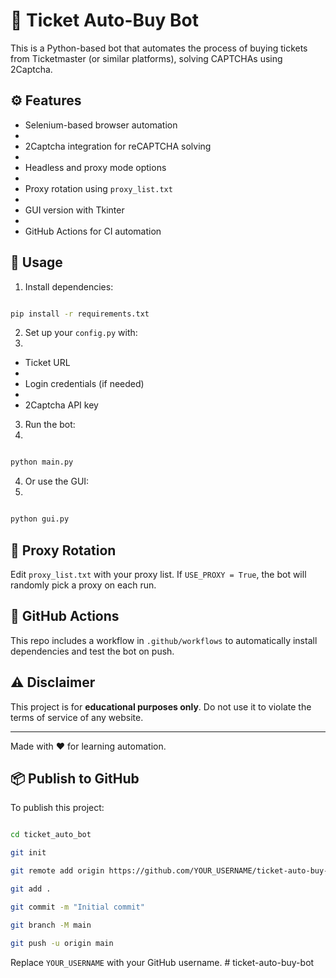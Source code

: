 # 🎫 Ticket Auto-Buy Bot

This is a Python-based bot that automates the process of buying tickets from Ticketmaster (or similar platforms), solving CAPTCHAs using 2Captcha.

## ⚙️ Features

- Selenium-based browser automation
- 
- 2Captcha integration for reCAPTCHA solving
- 
- Headless and proxy mode options
- 
- Proxy rotation using `proxy_list.txt`
- 
- GUI version with Tkinter
- 
- GitHub Actions for CI automation

## 🚀 Usage

1. Install dependencies:
```bash

pip install -r requirements.txt
```

2. Set up your `config.py` with:
3. 
- Ticket URL
- 
- Login credentials (if needed)
- 
- 2Captcha API key

3. Run the bot:
4. 
```bash

python main.py
```

4. Or use the GUI:
5. 
```bash

python gui.py
```

## 🔁 Proxy Rotation

Edit `proxy_list.txt` with your proxy list. If `USE_PROXY = True`, the bot will randomly pick a proxy on each run.

## 🧪 GitHub Actions

This repo includes a workflow in `.github/workflows` to automatically install dependencies and test the bot on push.

## ⚠️ Disclaimer

This project is for **educational purposes only**. Do not use it to violate the terms of service of any website.

---
Made with ❤️ for learning automation.


## 📦 Publish to GitHub

To publish this project:

```bash

cd ticket_auto_bot

git init

git remote add origin https://github.com/YOUR_USERNAME/ticket-auto-buy-bot.git

git add .

git commit -m "Initial commit"

git branch -M main

git push -u origin main

```

Replace `YOUR_USERNAME` with your GitHub username.
#   t i c k e t - a u t o - b u y - b o t 
 
 
